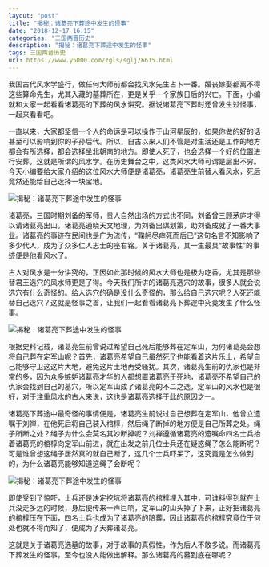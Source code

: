 ```yaml
---
layout: "post"
title: "揭秘：诸葛亮下葬途中发生的怪事"
date: "2018-12-17 16:15"
categories: "三国两晋历史"
description: "揭秘：诸葛亮下葬途中发生的怪事"
tags: 三国两晋历史
url: https://www.y5000.com/zgls/sglj/6615.html
---
```






我国古代风水学盛行，做任何大师前都会找风水先生占卜一番。婚丧嫁娶都离不得这些算命先生，尤其入藏的墓葬所在，更是关乎一个家族日后的兴亡。下面，小编就和大家一起看看诸葛亮的下葬的风水讲究。据说诸葛亮下葬时还曾发生过怪事，一起来看看吧。

一直以来，大家都坚信一个人的命运是可以操作于山河星辰的，如果你做的好的话甚至可以影响到你的子孙后代。所以，自古以来人们不管是对生活还是工作的地方都会有所选择，都会选择坐北朝南的地方。即使人死了，也会选择一个好的位置进行安葬，这就是所谓的风水学。在历史舞台之中，这类风水大师可谓是层出不穷。今天小编要给大家介绍的这位风水大师便是诸葛亮，诸葛亮生前替人看风水，死后竟然还能给自己选择一块宝地。

![揭秘：诸葛亮下葬途中发生的怪事](/uploads/allimg/161206/6-161206144025A1.JPG)

诸葛亮，三国时期刘备的军师，贵人自然出场的方式也不同，刘备曾三顾茅庐才得以请诸葛亮出山，诸葛亮通晓天文地理，为刘备出谋划策，助刘备成就了一番大事业。诸葛亮的事迹在民间也是广为流传，“鞠躬尽瘁死而后已”这句名言不知影响了多少代人，成为了众多仁人志士的座右铭。关于诸葛亮，其一生最具“故事性”的事迹便是他看风水了。

古人对风水是十分讲究的，正因如此那时候的风水大师也是极为吃香，尤其是那些替君王选穴的风水师更是了得。今天我们所讲的诸葛亮选穴的故事，很多人就会说选穴有什么奇怪的。给人选穴的确是没什么奇怪的，那么给自己选穴呢？人死还能替自己选穴？这就是怪事之首，让我们一起看看诸葛亮下葬途中究竟发生了什么怪事。

![揭秘：诸葛亮下葬途中发生的怪事](/uploads/allimg/161206/6-161206144039424.JPG)

根据史料记载，诸葛亮生前曾说过希望自己死后能够葬在定军山，为何诸葛亮会想将自己葬在定军山呢？首先，诸葛亮希望自己虽然死了也能看着这片乐土，希望自己能够守卫这这片大地，避免这片土地再受骚扰。其次，诸葛亮生前的仇家也是非常的多，因为众多嫉妒诸葛亮才华的人都想置诸葛亮于死地，诸葛亮不希望自己的仇家会找到自己的墓穴，所以定军山成了诸葛亮的不二之选，定军山的风水也是很好，对于注重风水的古人来说，这也是诸葛亮选择于此的原因之一。

诸葛亮下葬途中最奇怪的事情便是，诸葛亮生前说过自己想葬在定军山，他曾立遗嘱于刘禅，在他死后将自己装入棺椁，然后绳子断掉的地方便是自己所葬之处。绳子所断之处？绳子为什么会莫名其妙断掉呢？刘禅遵循诸葛亮的遗嘱命四名士兵抬着诸葛亮的棺椁向定军山前进，就在出发之前几位士兵还在疑惑绳子怎么能断呢？可是谁曾想这绳子居然真的就自己断了，这几个士兵吓呆了，这究竟是怎么做到的，为什么诸葛亮能够知道这绳子会断呢？

![揭秘：诸葛亮下葬途中发生的怪事](/uploads/allimg/161206/6-161206144051496.JPG)

即使受到了惊吓，士兵还是决定挖坑将诸葛亮的棺椁埋入其中，可谁料得到就在士兵没走多远的时候，身后便传来一声巨响，定军山的山头掉了下来，正好把诸葛亮的棺椁压在下面，四名士兵也成为了诸葛亮的陪葬，因此诸葛亮的棺椁究竟位于何处也就不得而知了，便成为了天葬诸葛亮。

这就是关于诸葛亮选墓的故事，对于故事的真假性，作为后人不敢多说。而诸葛亮下葬发生的怪事，至今也没人能做出解释。那么诸葛亮的墓到底在哪呢？

